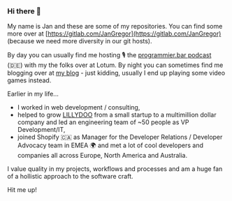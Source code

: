 ### Hi there 👋

My name is Jan and these are some of my repositories. You can find some more over at [https://gitlab.com/JanGregor](https://gitlab.com/JanGregor) (because we need more diversity in our git hosts).

By day you can usually find me hosting 🎙️ the [programmier.bar podcast](https://www.programmier.bar/) (🇩🇪) with my the folks over at Lotum.
By night you can sometimes find me blogging over at [my blog](https://www.jangregor.me) - just kidding, usually I end up playing some video games instead.

Earlier in my life...
- I worked in web development / consulting,
- helped to grow [LILLYDOO](https://www.lillydoo.com/) from a small startup to a multimillion dollar company and led an engineering team of ~50 people as VP Development/IT,
- joined Shopify 🇨🇦 as Manager for the Developer Relations / Developer Advocacy team in EMEA 🌍 and met a lot of cool developers and companies all across Europe, North America and Australia.

I value quality in my projects, workflows and processes and am a huge fan of a hollistic approach to the software craft.

Hit me up!

